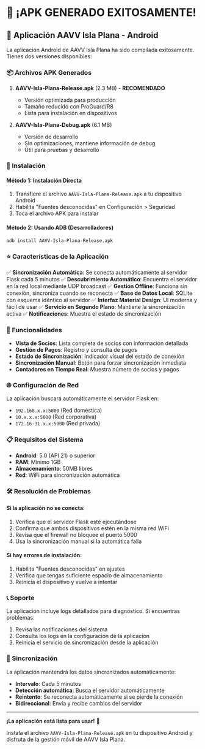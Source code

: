 # 🎉 ¡APK GENERADO EXITOSAMENTE!

## 📱 Aplicación AAVV Isla Plana - Android

La aplicación Android de AAVV Isla Plana ha sido compilada exitosamente. Tienes dos versiones disponibles:

### 📦 Archivos APK Generados

1. **AAVV-Isla-Plana-Release.apk** (2.3 MB) - **RECOMENDADO**
   - Versión optimizada para producción
   - Tamaño reducido con ProGuard/R8
   - Lista para instalación en dispositivos

2. **AAVV-Isla-Plana-Debug.apk** (6.1 MB)
   - Versión de desarrollo
   - Sin optimizaciones, mantiene información de debug
   - Útil para pruebas y desarrollo

### 🚀 Instalación

#### Método 1: Instalación Directa
1. Transfiere el archivo `AAVV-Isla-Plana-Release.apk` a tu dispositivo Android
2. Habilita "Fuentes desconocidas" en Configuración > Seguridad
3. Toca el archivo APK para instalar

#### Método 2: Usando ADB (Desarrolladores)
```bash
adb install AAVV-Isla-Plana-Release.apk
```

### ⭐ Características de la Aplicación

✅ **Sincronización Automática**: Se conecta automáticamente al servidor Flask cada 5 minutos
✅ **Descubrimiento Automático**: Encuentra el servidor en la red local mediante UDP broadcast
✅ **Gestión Offline**: Funciona sin conexión, sincroniza cuando se reconecta
✅ **Base de Datos Local**: SQLite con esquema idéntico al servidor
✅ **Interfaz Material Design**: UI moderna y fácil de usar
✅ **Servicio en Segundo Plano**: Mantiene la sincronización activa
✅ **Notificaciones**: Muestra el estado de sincronización

### 🔧 Funcionalidades

- **Vista de Socios**: Lista completa de socios con información detallada
- **Gestión de Pagos**: Registro y consulta de pagos
- **Estado de Sincronización**: Indicador visual del estado de conexión
- **Sincronización Manual**: Botón para forzar sincronización inmediata
- **Contadores en Tiempo Real**: Muestra número de socios y pagos

### 🌐 Configuración de Red

La aplicación buscará automáticamente el servidor Flask en:
- `192.168.x.x:5000` (Red doméstica)
- `10.x.x.x:5000` (Red corporativa)
- `172.16-31.x.x:5000` (Red privada)

### 📋 Requisitos del Sistema

- **Android**: 5.0 (API 21) o superior
- **RAM**: Mínimo 1GB
- **Almacenamiento**: 50MB libres
- **Red**: WiFi para sincronización automática

### 🛠️ Resolución de Problemas

#### Si la aplicación no se conecta:
1. Verifica que el servidor Flask esté ejecutándose
2. Confirma que ambos dispositivos estén en la misma red WiFi
3. Revisa que el firewall no bloquee el puerto 5000
4. Usa la sincronización manual si la automática falla

#### Si hay errores de instalación:
1. Habilita "Fuentes desconocidas" en ajustes
2. Verifica que tengas suficiente espacio de almacenamiento
3. Reinicia el dispositivo y vuelve a intentar

### 📞 Soporte

La aplicación incluye logs detallados para diagnóstico. Si encuentras problemas:
1. Revisa las notificaciones del sistema
2. Consulta los logs en la configuración de la aplicación
3. Reinicia el servicio de sincronización desde la aplicación

### 🔄 Sincronización

La aplicación mantendrá los datos sincronizados automáticamente:
- **Intervalo**: Cada 5 minutos
- **Detección automática**: Busca el servidor automáticamente
- **Reintento**: Se reconecta automáticamente si se pierde la conexión
- **Bidireccional**: Envía y recibe cambios del servidor

---

**¡La aplicación está lista para usar!** 🎊

Instala el archivo `AAVV-Isla-Plana-Release.apk` en tu dispositivo Android y disfruta de la gestión móvil de AAVV Isla Plana.